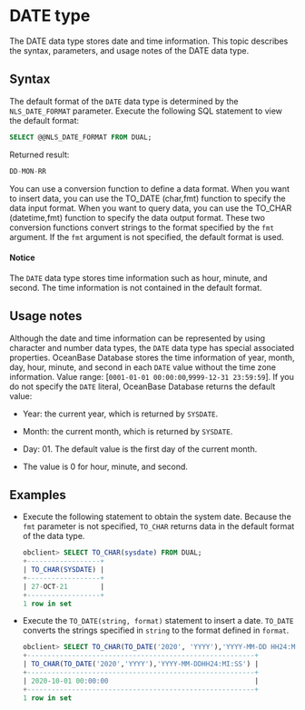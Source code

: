 # DATE type

The DATE data type stores date and time information. This topic describes the syntax, parameters, and usage notes of the DATE data type.

## Syntax

The default format of the `DATE` data type is determined by the `NLS_DATE_FORMAT` parameter. Execute the following SQL statement to view the default format:

```sql
SELECT @@NLS_DATE_FORMAT FROM DUAL;
```

Returned result:

```sql
DD-MON-RR
```

You can use a conversion function to define a data format. When you want to insert data, you can use the TO_DATE (char,fmt) function to specify the data input format. When you want to query data, you can use the TO_CHAR (datetime,fmt) function to specify the data output format. These two conversion functions convert strings to the format specified by the `fmt` argument. If the `fmt` argument is not specified, the default format is used.

  <main id="notice" type='notice'>
    <h4>Notice</h4>
    <p>The <code>DATE</code> data type stores time information such as hour, minute, and second. The time information is not contained in the default format. </p>
  </main>

## Usage notes

Although the date and time information can be represented by using character and number data types, the `DATE` data type has special associated properties. OceanBase Database stores the time information of year, month, day, hour, minute, and second in each `DATE` value without the time zone information. Value range: [`0001-01-01 00:00:00`,`9999-12-31 23:59:59`].
If you do not specify the `DATE` literal, OceanBase Database returns the default value:

* Year: the current year, which is returned by `SYSDATE`.

* Month: the current month, which is returned by `SYSDATE`.

* Day: 01. The default value is the first day of the current month.

* The value is 0 for hour, minute, and second.

## Examples

* Execute the following statement to obtain the system date. Because the `fmt` parameter is not specified, `TO_CHAR` returns data in the default format of the data type.

   ```sql
   obclient> SELECT TO_CHAR(sysdate) FROM DUAL;
   +------------------+
   | TO_CHAR(SYSDATE) |
   +------------------+
   | 27-OCT-21        |
   +------------------+
   1 row in set
   ```

* Execute the `TO_DATE(string, format)` statement to insert a date. `TO_DATE` converts the strings specified in `string` to the format defined in `format`.

   ```sql
   obclient> SELECT TO_CHAR(TO_DATE('2020', 'YYYY'),'YYYY-MM-DD HH24:MI:SS') FROM DUAL;
   +--------------------------------------------------------+
   | TO_CHAR(TO_DATE('2020','YYYY'),'YYYY-MM-DDHH24:MI:SS') |
   +--------------------------------------------------------+
   | 2020-10-01 00:00:00                                    |
   +--------------------------------------------------------+
   1 row in set
   ```
